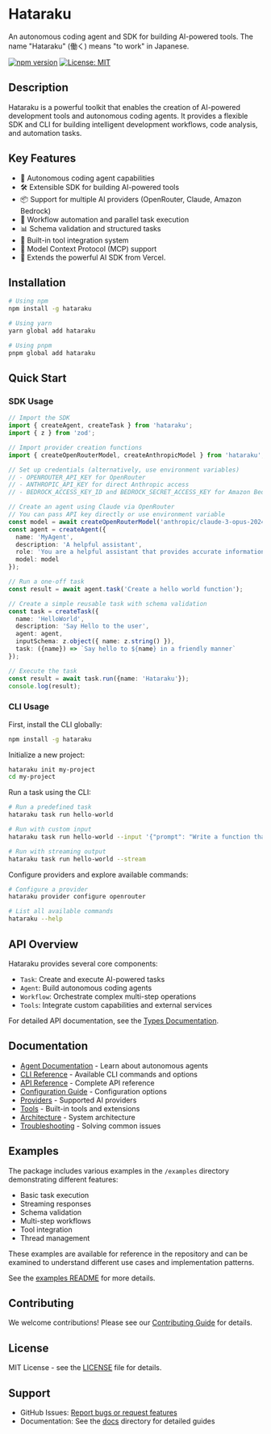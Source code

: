 # Hataraku

An autonomous coding agent and SDK for building AI-powered  tools. The name "Hataraku" (働く) means "to work" in Japanese.

[![npm version](https://badge.fury.io/js/hataraku.svg)](https://badge.fury.io/js/hataraku)
[![License: MIT](https://img.shields.io/badge/License-MIT-yellow.svg)](https://opensource.org/licenses/MIT)

## Description

Hataraku is a powerful toolkit that enables the creation of AI-powered development tools and autonomous coding agents. It provides a flexible SDK and CLI for building intelligent development workflows, code analysis, and automation tasks.

## Key Features

- 🤖 Autonomous coding agent capabilities
- 🛠️ Extensible SDK for building AI-powered tools
- 📦 Support for multiple AI providers (OpenRouter, Claude, Amazon Bedrock)
- 🔄 Workflow automation and parallel task execution
- 📊 Schema validation and structured tasks
- 🧰 Built-in tool integration system
- 🔗 Model Context Protocol (MCP) support
- 🔄 Extends the powerful AI SDK from Vercel.

## Installation

```bash
# Using npm
npm install -g hataraku

# Using yarn
yarn global add hataraku

# Using pnpm
pnpm global add hataraku
```

## Quick Start

### SDK Usage

```typescript
// Import the SDK
import { createAgent, createTask } from 'hataraku';
import { z } from 'zod';

// Import provider creation functions
import { createOpenRouterModel, createAnthropicModel } from 'hataraku';

// Set up credentials (alternatively, use environment variables)
// - OPENROUTER_API_KEY for OpenRouter
// - ANTHROPIC_API_KEY for direct Anthropic access
// - BEDROCK_ACCESS_KEY_ID and BEDROCK_SECRET_ACCESS_KEY for Amazon Bedrock

// Create an agent using Claude via OpenRouter
// You can pass API key directly or use environment variable
const model = await createOpenRouterModel('anthropic/claude-3-opus-20240229', process.env.OPENROUTER_API_KEY);
const agent = createAgent({
  name: 'MyAgent',
  description: 'A helpful assistant',
  role: 'You are a helpful assistant that provides accurate information.',
  model: model
});

// Run a one-off task
const result = await agent.task('Create a hello world function');

// Create a simple reusable task with schema validation
const task = createTask({
  name: 'HelloWorld',
  description: 'Say Hello to the user',
  agent: agent,
  inputSchema: z.object({ name: z.string() }),
  task: ({name}) => `Say hello to ${name} in a friendly manner`
});

// Execute the task
const result = await task.run({name: 'Hataraku'});
console.log(result);
```

### CLI Usage

First, install the CLI globally:

```bash
npm install -g hataraku
```

Initialize a new project:

```bash
hataraku init my-project
cd my-project
```

Run a task using the CLI:

```bash
# Run a predefined task
hataraku task run hello-world

# Run with custom input
hataraku task run hello-world --input '{"prompt": "Write a function that calculates factorial"}'

# Run with streaming output
hataraku task run hello-world --stream
```

Configure providers and explore available commands:

```bash
# Configure a provider
hataraku provider configure openrouter

# List all available commands
hataraku --help
```

## API Overview

Hataraku provides several core components:

- `Task`: Create and execute AI-powered tasks
- `Agent`: Build autonomous coding agents
- `Workflow`: Orchestrate complex multi-step operations
- `Tools`: Integrate custom capabilities and external services

For detailed API documentation, see the [Types Documentation](docs/types.md).

## Documentation

- [Agent Documentation](docs/agent.md) - Learn about autonomous agents
- [CLI Reference](docs/cli.md) - Available CLI commands and options
- [API Reference](docs/api-reference.md) - Complete API reference
- [Configuration Guide](docs/configuration.md) - Configuration options
- [Providers](docs/providers.md) - Supported AI providers
- [Tools](docs/tools.md) - Built-in tools and extensions
- [Architecture](docs/architecture.md) - System architecture
- [Troubleshooting](docs/troubleshooting.md) - Solving common issues

## Examples

The package includes various examples in the `/examples` directory demonstrating different features:

- Basic task execution
- Streaming responses
- Schema validation
- Multi-step workflows
- Tool integration
- Thread management

These examples are available for reference in the repository and can be examined to understand different use cases and implementation patterns.

See the [examples README](examples/README.md) for more details.

## Contributing

We welcome contributions! Please see our [Contributing Guide](CONTRIBUTING.md) for details.

## License

MIT License - see the [LICENSE](LICENSE) file for details.

## Support

- GitHub Issues: [Report bugs or request features](https://github.com/turlockmike/hataraku/issues)
- Documentation: See the [docs](./docs) directory for detailed guides

